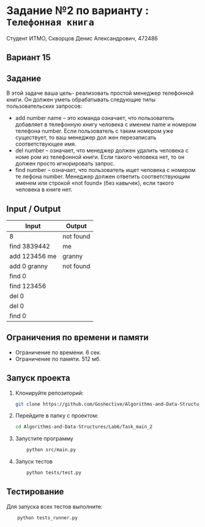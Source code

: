 # Задание №2 по варианту : `Телефонная книга`
Студент ИТМО,  Скворцов Денис Александрович, 472486

## Вариант 15

## Задание 
В этой задаче ваша цель- реализовать простой менеджер телефонной книги.
 Он должен уметь обрабатывать следующие типы пользовательских запросов:
- add number name – это команда означает, что пользователь добавляет в
 телефонную книгу человека с именем name и номером телефона number.
 Если пользователь с таким номером уже существует, то ваш менеджер дол
жен перезаписать соответствующее имя.
- del number – означает, что менеджер должен удалить человека с номе
ром из телефонной книги. Если такого человека нет, то он должен просто
 игнорировать запрос.
- find number – означает, что пользователь ищет человека с номером те
лефона number. Менеджер должен ответить соответствующим именем или
 строкой «not found» (без кавычек), если такого человека в книге нет.


## Input / Output 

| Input    | Output |
|----------|----------|
|8             | not found | 
|find 3839442  | me        |
|add 123456 me | granny    |
|add 0 granny  | not found |
|find 0        |           |
|find 123456   |           |
|del 0         |           |
|del 0         |           |
|find 0        |           |

## Ограничения по времени и памяти

- Ограничение по времени. 6 сек.
- Ограничение по памяти. 512 мб.


## Запуск проекта
1. Клонируйте репозиторий:
   ```bash
   git clone https://github.com/Goshective/Algorithms-and-Data-Structures
   ```
2. Перейдите в папку с проектом:
   ```bash
   cd Algorithms-and-Data-Structures/Lab6/Task_main_2
   ```

3. Запустите программу
    ```bash
        python src/main.py
    ```

4. Запуск тестов
    ```bash
        python tests/test.py
    ```

## Тестирование
Для запуска всех тестов выполните:
```bash
    python tests_runner.py
```